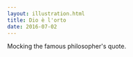 ```yaml
---
layout: illustration.html
title: Dio è l'orto
date: 2016-07-02
---
```


Mocking the famous philosopher's quote.
